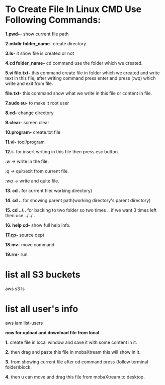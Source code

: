 # To Create File In Linux CMD Use Following Commands:

**1.pwd-**- show current file path

**2.mkdir folder_name-** create directory

**3.ls-** it show file is created or not

**4.cd folder_name-** cd command use the folder which we created.

**5.vi file.txt-** this command create file in folder which we created and write text in this file,
  after writing command press enter and press (:wq) which write and exit from file.

**file.txt-** this command show what we write in this file or content in file.

**7.sudo su-** to make it root user

**8.cd-** change directory

**9.clear-** screen clear

**10.program-** create.txt file

**11.vi-** tool/program

**12.i-** for insert writing in this file
        then press esc button. 

*:w ->* write in the file.

*:q ->* quit/exit from current file.

*:wq ->* write and quite file.

**13. cd .** for current file( working directory)

**14. cd ..** for showing parent path(working directory's parent directory)

**15. cd ../..** for backing to two folder so two times ..
     if we want 3 times left then use ../../..

**16. help cd-** show full help info.

**17.cp-** source dept

**18.mv-** move command

**19.rm-** run

# list all S3 buckets
aws s3 ls

# list all user's info
aws iam list-users

****now for upload and download file from local****

**1.** create file in local window and save it with some content in it.

**2.** then drag and paste this file in mobaXtream this will show in it.

**3.** from showing current file after cd command press (follow terminal folder)block.

**4.** then u can move and drag this file from mobaXtream to desktop.

 
